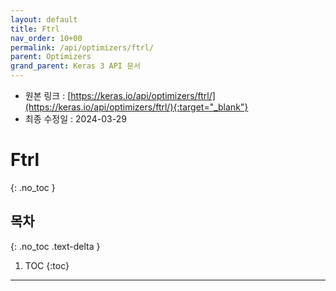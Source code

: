 ```yaml
---
layout: default
title: Ftrl
nav_order: 10+00
permalink: /api/optimizers/ftrl/
parent: Optimizers
grand_parent: Keras 3 API 문서
---
```


* 원본 링크 : [https://keras.io/api/optimizers/ftrl/](https://keras.io/api/optimizers/ftrl/){:target="_blank"}
* 최종 수정일 : 2024-03-29

# Ftrl
{: .no_toc }

## 목차
{: .no_toc .text-delta }

1. TOC
{:toc}

---
